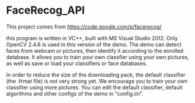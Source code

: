 FaceRecog_API
=============
This project comes from 
  https://code.google.com/p/facerecog/
  
  this program is written in VC++, built with MS Visual Studio 2012. Only OpenCV 2.4.6 is used in this version of the demo. The demo can detect faces from webcam or pictures, then identify it according to the enrolled database. It allows you to train your own classfier using your own pictures, as well as save or load your classifiers or face databases.

In order to reduce the size of the downloading pack, the default classifier (the .frmat file) is not very strong yet. We encourage you to train your own classifier using more pictures. You can edit the default classifier, default algorithms and other configs of the demo in "config.ini". 
